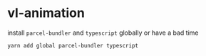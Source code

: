 # vl-animation

install `parcel-bundler` and `typescript` globally or have a bad time

`yarn add global parcel-bundler typescript`
